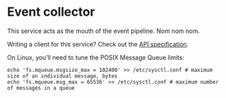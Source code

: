 # Event collector

This service acts as the mouth of the event pipeline. Nom nom nom.

Writing a client for this service? Check out the [API specification](https://github.com/reddit/event-collector/wiki).

On Linux, you'll need to tune the POSIX Message Queue limits:

```shell
echo 'fs.mqueue.msgsize_max = 102400' >> /etc/sysctl.conf # maximum size of an individual message, bytes
echo 'fs.mqueue.msg_max = 65536' >> /etc/sysctl.conf # maximum number of messages in a queue
```
